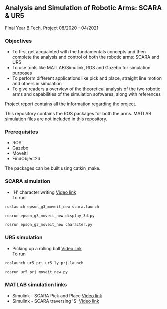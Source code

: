 ## Analysis and Simulation of Robotic Arms: SCARA & UR5 
Final Year B.Tech. Project 08/2020 - 04/2021

### Objectives
- To first get acquainted with the fundamentals concepts and then complete the analysis and control of both the robotic arms: SCARA and UR5
- To use tools like MATLAB/Simulink, ROS and Gazebo for simulation purposes
- To perform different applications like pick and place, straight line motion and others in simulation
- To give readers a overview of the theoretical analysis of the two robotic arms and capabilities of the simulation softwares, along with references

Project report contains all the information regarding the project.

This repository contains the ROS packages for both the arms. MATLAB simulation files are not included in this repository.

### Prerequisites
- ROS
- Gazebo
- MoveIt!
- FindObject2d

The packages can be built using catkin_make.

### SCARA simulation

- 'H' character writing [Video link](https://youtu.be/aVlcPpxdjcQ)  
To run

```bash
roslaunch epson_g3_moveit_new scara.launch
```

```bash
rosrun epson_g3_moveit_new display_3d.py 
```

```bash
rosrun epson_g3_moveit_new character.py
```

### UR5 simulation

- Picking up a rolling ball [Video link](https://youtu.be/BM52mtVZ3e8)  
To run

```bash
roslaunch ur5_prj ur5_ly_prj.launch
```

```bash
rosrun ur5_prj moveit_new.py
```

### MATLAB simulation links
- Simulink - SCARA Pick and Place [Video link](https://youtu.be/lC4x-LoYQdg)
- Simulink - SCARA traversing 'S' [Video link](https://youtu.be/CsPLOTyOAQw)